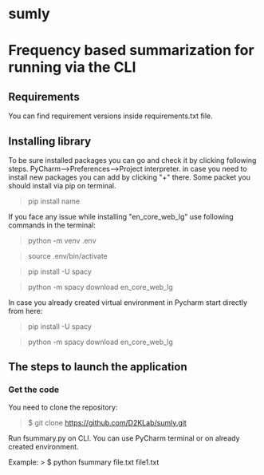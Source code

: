 # sumly
# Frequency based summarization for running via the CLI


   ## Requirements
You can find requirement versions inside requirements.txt file.

## Installing library

To be sure installed packages you can go and check it by clicking following steps. PyCharm-->Preferences-->Project interpreter. in case you need to install new packages you can add by clicking "+" there.
Some packet you should install via pip on terminal. 
> pip install name

If you face any issue while installing  "en_core_web_lg" use following commands in the terminal:

>python -m venv .env

>source .env/bin/activate

>pip install -U spacy

>python -m spacy download en_core_web_lg

In case you already created virtual environment in Pycharm start directly from here:

>pip install -U spacy

>python -m spacy download en_core_web_lg

## The steps to launch the application
### Get the code

You need to clone the repository:

> $ git clone https://github.com/D2KLab/sumly.git

Run fsummary.py on CLI. You can use PyCharm terminal or on already created environment.

Example: > $ python fsummary file.txt file1.txt

